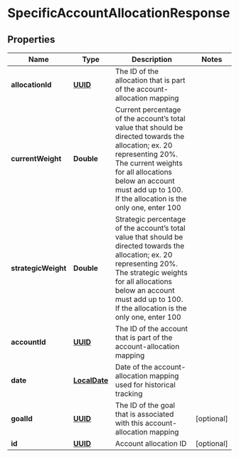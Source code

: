 
# SpecificAccountAllocationResponse

## Properties
Name | Type | Description | Notes
------------ | ------------- | ------------- | -------------
**allocationId** | [**UUID**](UUID.md) | The ID of the allocation that is part of the account-allocation mapping | 
**currentWeight** | **Double** | Current percentage of the account’s total value that should be directed towards the allocation; ex. 20 representing 20%. The current weights for all allocations below an account must add up to 100. If the allocation is the only one, enter 100 | 
**strategicWeight** | **Double** | Strategic percentage of the account’s total value that should be directed towards the allocation; ex. 20 representing 20%. The strategic weights for all allocations below an account must add up to 100. If the allocation is the only one, enter 100 | 
**accountId** | [**UUID**](UUID.md) | The ID of the account that is part of the account-allocation mapping | 
**date** | [**LocalDate**](LocalDate.md) | Date of the account-allocation mapping used for historical tracking | 
**goalId** | [**UUID**](UUID.md) | The ID of the goal that is associated with this account-allocation mapping |  [optional]
**id** | [**UUID**](UUID.md) | Account allocation ID |  [optional]




